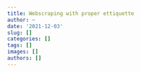 ```yaml
---
title: Webscraping with proper ettiquette
author: ~
date: '2021-12-03'
slug: []
categories: []
tags: []
images: []
authors: []
---
```

